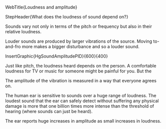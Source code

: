 WebTitle{Loudness and amplitude}

StepHeader{What does the loudness of sound depend on?}

Sounds vary not only in terms of the pitch or frequency but also in their relative loudness.

Louder sounds are produced by larger vibrations of the source. Moving to-and-fro more makes a bigger disturbance and so a louder sound.

InsertGraphic{HgSoundAmplitudePID}{600}{400}

Just like pitch, the loudness heard depends on the person. A comfortable loudness for TV or music for someone might be painful for you. But the 

The amplitude of the vibration is measured in a way that everyone agrees on.

The human ear is sensitive to sounds over a huge range of loudness. The loudest sound that the ear can safely detect without suffering any physical damage is more that one billion times more intense than the threshold of hearing (where sounds can just be heard).

The ear reports huge increases in amplitude as small increases in loudness.
